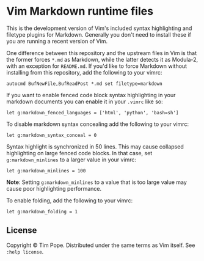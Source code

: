 # Vim Markdown runtime files

This is the development version of Vim's included syntax highlighting and
filetype plugins for Markdown.  Generally you don't need to install these if
you are running a recent version of Vim.

One difference between this repository and the upstream files in Vim is that
the former forces `*.md` as Markdown, while the latter detects it as Modula-2,
with an exception for `README.md`.  If you'd like to force Markdown without
installing from this repository, add the following to your vimrc:

    autocmd BufNewFile,BufReadPost *.md set filetype=markdown

If you want to enable fenced code block syntax highlighting in your markdown
documents you can enable it in your `.vimrc` like so:

    let g:markdown_fenced_languages = ['html', 'python', 'bash=sh']

To disable markdown syntax concealing add the following to your vimrc:

    let g:markdown_syntax_conceal = 0

Syntax highlight is synchronized in 50 lines. This may cause collapsed
highlighting on large fenced code blocks.
In that case, set `g:markdown_minlines` to a larger value in your vimrc:

    let g:markdown_minlines = 100

**Note**: Setting `g:markdown_minlines` to a value that is too large value may cause poor highlighting performance.

To enable folding, add the following to your vimrc:

    let g:markdown_folding = 1

## License

Copyright © Tim Pope.  Distributed under the same terms as Vim itself.
See `:help license`.

